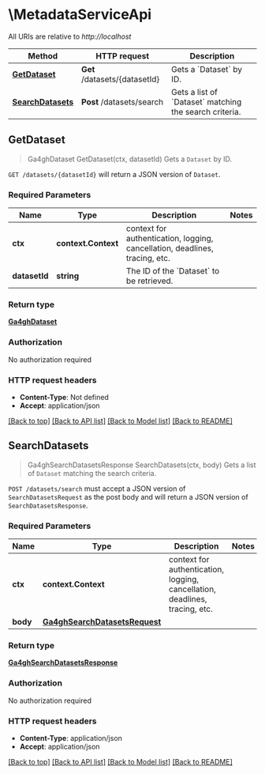 # \MetadataServiceApi

All URIs are relative to *http://localhost*

Method | HTTP request | Description
------------- | ------------- | -------------
[**GetDataset**](MetadataServiceApi.md#GetDataset) | **Get** /datasets/{datasetId} | Gets a &#x60;Dataset&#x60; by ID.
[**SearchDatasets**](MetadataServiceApi.md#SearchDatasets) | **Post** /datasets/search | Gets a list of &#x60;Dataset&#x60; matching the search criteria.



## GetDataset

> Ga4ghDataset GetDataset(ctx, datasetId)
Gets a `Dataset` by ID.

`GET /datasets/{datasetId}` will return a JSON version of `Dataset`.

### Required Parameters


Name | Type | Description  | Notes
------------- | ------------- | ------------- | -------------
**ctx** | **context.Context** | context for authentication, logging, cancellation, deadlines, tracing, etc.
**datasetId** | **string**| The ID of the &#x60;Dataset&#x60; to be retrieved. | 

### Return type

[**Ga4ghDataset**](ga4ghDataset.md)

### Authorization

No authorization required

### HTTP request headers

- **Content-Type**: Not defined
- **Accept**: application/json

[[Back to top]](#) [[Back to API list]](../README.md#documentation-for-api-endpoints)
[[Back to Model list]](../README.md#documentation-for-models)
[[Back to README]](../README.md)


## SearchDatasets

> Ga4ghSearchDatasetsResponse SearchDatasets(ctx, body)
Gets a list of `Dataset` matching the search criteria.

`POST /datasets/search` must accept a JSON version of `SearchDatasetsRequest` as the post body and will return a JSON version of `SearchDatasetsResponse`.

### Required Parameters


Name | Type | Description  | Notes
------------- | ------------- | ------------- | -------------
**ctx** | **context.Context** | context for authentication, logging, cancellation, deadlines, tracing, etc.
**body** | [**Ga4ghSearchDatasetsRequest**](Ga4ghSearchDatasetsRequest.md)|  | 

### Return type

[**Ga4ghSearchDatasetsResponse**](ga4ghSearchDatasetsResponse.md)

### Authorization

No authorization required

### HTTP request headers

- **Content-Type**: application/json
- **Accept**: application/json

[[Back to top]](#) [[Back to API list]](../README.md#documentation-for-api-endpoints)
[[Back to Model list]](../README.md#documentation-for-models)
[[Back to README]](../README.md)

